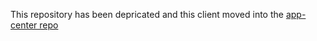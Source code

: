 This repository has been depricated and this client moved into the [app-center repo](https://github.com/ubuntu/app-center/tree/main/packages/app_center_ratings_client)
